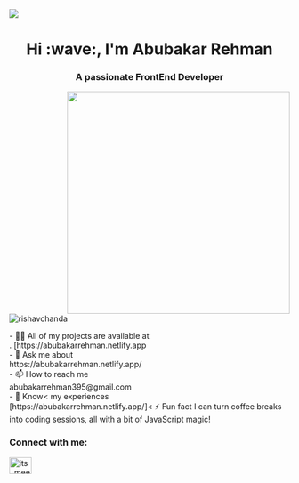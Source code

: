 <img src="https://github.com/Anmol-Baranwal/Cool-GIFs-For-GitHub/assets/74038190/d48893bd-0757-481c-8d7e-ba3e163feae7" />
<h1 align="center">Hi :wave:, I'm Abubakar Rehman</h1>
<h3 align="center">A passionate FrontEnd Developer</h3>
<img align="right" src="https://user-images.githubusercontent.com/74038190/218265814-3084a4ba-809c-4135-afc0-8685d0f634b3.gif" width="400">
<p align="left"> <img src="https://komarev.com/ghpvc/?username=rishavchanda&label=Profile%20views&color=0e75b6&style=flat" alt="rishavchanda" /> </p>
- 👨‍💻 All of my projects are available at<br/>.
[https://abubakarrehman.netlify.app<br/>
- 💬 Ask me about<br/> https://abubakarrehman.netlify.app/<br/>
- 📫 How to reach me<br/> abubakarrehman395@gmail.com<br/>
- 📄 Know< my experiences <br/>[https://abubakarrehman.netlify.app/]< ⚡ Fun fact I can turn coffee breaks into coding sessions, all with a bit of JavaScript magic!<br/>


<h3 align="left">Connect with me:</h3>
<p align="left">
<a href="https://instagram.com/its_mee_abubakar" target="blank"><img align="center" src="https://raw.githubusercontent.com/rahuldkjain/github-profile-readme-generator/master/src/images/icons/Social/instagram.svg" alt="its_mee_abubakar" height="30" width="40" /></a>
</p>
